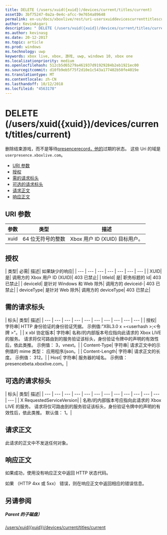 ```yaml
---
title: DELETE (/users/xuid({xuid})/devices/current/titles/current)
assetID: 3bf75247-0a2a-0e4c-afcc-9e7654a89648
permalink: en-us/docs/xboxlive/rest/uri-usersxuiddevicescurrenttitlescurrentdelete.html
author: KevinAsgari
description: " DELETE (/users/xuid({xuid})/devices/current/titles/current)"
ms.author: kevinasg
ms.date: 20-12-2017
ms.topic: article
ms.prod: windows
ms.technology: uwp
keywords: xbox live, xbox, 游戏, uwp, windows 10, xbox one
ms.localizationpriority: medium
ms.openlocfilehash: 512cb5d65279a461937d91929284b2eb1921ec00
ms.sourcegitcommit: d10fb9eb5f75f2d10e1c543a177402b50fe4019e
ms.translationtype: MT
ms.contentlocale: zh-CN
ms.lasthandoff: 10/12/2018
ms.locfileid: "4563178"
---
```

# <a name="delete-usersxuidxuiddevicescurrenttitlescurrent"></a>DELETE (/users/xuid({xuid})/devices/current/titles/current)
删除结束游戏，而不是等待[presencerecord，他的](../../json/json-presencerecord.md)过期的状态。 这些 Uri 的域是`userpresence.xboxlive.com`。
 
  * [URI 参数](#ID4EZ)
  * [授权](#ID4EEB)
  * [需的请求标头](#ID4ERD)
  * [可选的请求标头](#ID4EVF)
  * [请求正文](#ID4EVG)
  * [响应正文](#ID4EAH)
 
<a id="ID4EZ"></a>

 
## <a name="uri-parameters"></a>URI 参数
 
| 参数| 类型| 描述| 
| --- | --- | --- | 
| xuid| 64 位无符号的整数| Xbox 用户 ID (XUID) 目标用户。| 
  
<a id="ID4EEB"></a>

 
## <a name="authorization"></a>授权
 
| 类型| 必需| 描述| 如果缺少的响应| 
| --- | --- | --- | --- | --- | --- | --- | 
| XUID| 是| 调用方的 Xbox 用户 ID (XUID)| 403 已禁止| 
| titleId| 是| 职务标题的 Id| 403 已禁止| 
| deviceId| 是针对 Windows 和 Web 除外| 调用方的 deviceid-| 403 已禁止| 
| deviceType| 是针对 Web 除外| 调用方的 deviceType| 403 已禁止| 
  
<a id="ID4ERD"></a>

 
## <a name="required-request-headers"></a>需的请求标头
 
| 标头| 类型| 描述| 
| --- | --- | --- | --- | --- | --- | --- | --- | --- | --- | 
| 授权| 字符串| HTTP 身份验证的身份验证凭据。 示例值:"XBL3.0 x =&lt;userhash >;&lt;令牌 >"。| 
| x xbl 协定版本| 字符串| 名称/的内部版本号应指向此请求的 Xbox LIVE 的服务。 请求将仅可路由到的服务验证该标头，身份验证令牌中的声明的有效性后，依此类推。 示例值： 3，vnext。| 
| Content-Type| 字符串| 请求正文中的示例值的 mime 类型： 应用程序/json。| 
| Content-Length| 字符串| 请求正文的长度。 示例值： 312。| 
| Host| 字符串| 服务器的域名。 示例值： presencebeta.xboxlive.com。| 
  
<a id="ID4EVF"></a>

 
## <a name="optional-request-headers"></a>可选的请求标头
 
| 标头| 类型| 描述| 
| --- | --- | --- | --- | --- | --- | --- | --- | --- | --- | --- | --- | --- | 
| X RequestedServiceVersion|  | 名称/的内部版本号应指向此请求的 Xbox LIVE 的服务。 请求将仅可路由到的服务验证该标头，身份验证令牌中的声明的有效性后，依此类推。 默认值： 1。| 
  
<a id="ID4EVG"></a>

 
## <a name="request-body"></a>请求正文
 
此请求的正文中不发送任何对象。
  
<a id="ID4EAH"></a>

 
## <a name="response-body"></a>响应正文
 
如果成功，使用没有响应正文中返回 HTTP 状态代码。
 
如果 （HTTP 4xx 或 5xx） 错误，则在响应正文中返回相应的错误信息。
  
<a id="ID4ELH"></a>

 
## <a name="see-also"></a>另请参阅
 
<a id="ID4ENH"></a>

 
##### <a name="parent"></a>Parent 的子磁盘） 

[/users/xuid({xuid})/devices/current/titles/current](uri-usersxuiddevicescurrenttitlescurrent.md)

   